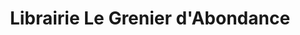 ---
title: "Librairie Le Grenier d'Abondance"
url: /salon-de-provence/librairie-le-grenier-dabondance/
shop: livres
---